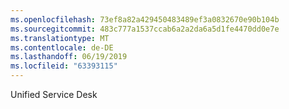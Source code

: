 ```yaml
---
ms.openlocfilehash: 73ef8a82a429450483489ef3a0832670e90b104b
ms.sourcegitcommit: 483c777a1537ccab6a2a2da6a5d1fe4470dd0e7e
ms.translationtype: MT
ms.contentlocale: de-DE
ms.lasthandoff: 06/19/2019
ms.locfileid: "63393115"
---
```

Unified Service Desk
